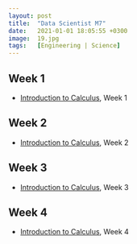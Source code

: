```yaml
---
layout: post
title:  "Data Scientist M7"
date:   2021-01-01 18:05:55 +0300
image:  19.jpg
tags:   [Engineering | Science]
---
```

## Week 1
- [Introduction to Calculus](https://www.coursera.org/learn/introduction-to-calculus?ranMID=40328&ranEAID=ZbA30aiKocg&ranSiteID=ZbA30aiKocg-Usw.1YnIcufBt0Vyhzapmw&siteID=ZbA30aiKocg-Usw.1YnIcufBt0Vyhzapmw&utm_content=10&utm_medium=partners&utm_source=linkshare&utm_campaign=ZbA30aiKocg/), Week 1

## Week 2
- [Introduction to Calculus](https://www.coursera.org/learn/introduction-to-calculus?ranMID=40328&ranEAID=ZbA30aiKocg&ranSiteID=ZbA30aiKocg-Usw.1YnIcufBt0Vyhzapmw&siteID=ZbA30aiKocg-Usw.1YnIcufBt0Vyhzapmw&utm_content=10&utm_medium=partners&utm_source=linkshare&utm_campaign=ZbA30aiKocg/), Week 2

## Week 3
- [Introduction to Calculus](https://www.coursera.org/learn/introduction-to-calculus?ranMID=40328&ranEAID=ZbA30aiKocg&ranSiteID=ZbA30aiKocg-Usw.1YnIcufBt0Vyhzapmw&siteID=ZbA30aiKocg-Usw.1YnIcufBt0Vyhzapmw&utm_content=10&utm_medium=partners&utm_source=linkshare&utm_campaign=ZbA30aiKocg/), Week 3

## Week 4
- [Introduction to Calculus](https://www.coursera.org/learn/introduction-to-calculus?ranMID=40328&ranEAID=ZbA30aiKocg&ranSiteID=ZbA30aiKocg-Usw.1YnIcufBt0Vyhzapmw&siteID=ZbA30aiKocg-Usw.1YnIcufBt0Vyhzapmw&utm_content=10&utm_medium=partners&utm_source=linkshare&utm_campaign=ZbA30aiKocg/), Week 4


[jekyll-docs]: https://jekyllrb.com/docs/home
[jekyll-gh]:   https://github.com/jekyll/jekyll
[jekyll-talk]: https://talk.jekyllrb.com/
